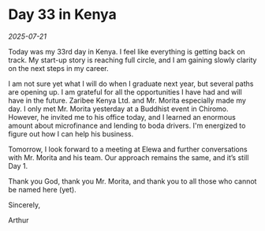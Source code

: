 # Day 33 in Kenya

*2025-07-21*

Today was my 33rd day in Kenya. I feel like everything is getting back on track. My start-up story is reaching full circle, and I am gaining slowly clarity on the next steps in my career.

I am not sure yet what I will do when I graduate next year, but several paths are opening up. I am grateful for all the opportunities I have had and will have in the future. Zaribee Kenya Ltd. and Mr. Morita especially made my day. I only met Mr. Morita yesterday at a Buddhist event in Chiromo. However, he invited me to his office today, and I learned an enormous amount about microfinance and lending to boda drivers. I'm energized to figure out how I can help his business.

Tomorrow, I look forward to a meeting at Elewa and further conversations with Mr. Morita and his team. Our approach remains the same, and it’s still Day 1.

Thank you God, thank you Mr. Morita, and thank you to all those who cannot be named here (yet).

Sincerely, 

Arthur